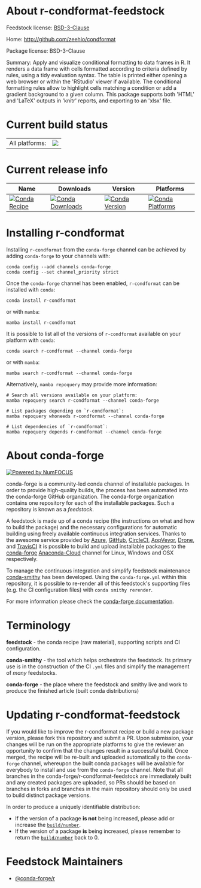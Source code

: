 About r-condformat-feedstock
============================

Feedstock license: [BSD-3-Clause](https://github.com/conda-forge/r-condformat-feedstock/blob/main/LICENSE.txt)

Home: http://github.com/zeehio/condformat

Package license: BSD-3-Clause

Summary: Apply and visualize conditional formatting to data frames in R. It renders a data frame with cells formatted according to criteria defined by rules, using a tidy evaluation syntax. The table is printed either opening a web browser or within the 'RStudio' viewer if available. The conditional formatting rules allow to highlight cells matching a condition or add a gradient background to a given column. This package supports both 'HTML' and 'LaTeX' outputs in 'knitr' reports, and exporting to an 'xlsx' file.

Current build status
====================


<table><tr><td>All platforms:</td>
    <td>
      <a href="https://dev.azure.com/conda-forge/feedstock-builds/_build/latest?definitionId=11150&branchName=main">
        <img src="https://dev.azure.com/conda-forge/feedstock-builds/_apis/build/status/r-condformat-feedstock?branchName=main">
      </a>
    </td>
  </tr>
</table>

Current release info
====================

| Name | Downloads | Version | Platforms |
| --- | --- | --- | --- |
| [![Conda Recipe](https://img.shields.io/badge/recipe-r--condformat-green.svg)](https://anaconda.org/conda-forge/r-condformat) | [![Conda Downloads](https://img.shields.io/conda/dn/conda-forge/r-condformat.svg)](https://anaconda.org/conda-forge/r-condformat) | [![Conda Version](https://img.shields.io/conda/vn/conda-forge/r-condformat.svg)](https://anaconda.org/conda-forge/r-condformat) | [![Conda Platforms](https://img.shields.io/conda/pn/conda-forge/r-condformat.svg)](https://anaconda.org/conda-forge/r-condformat) |

Installing r-condformat
=======================

Installing `r-condformat` from the `conda-forge` channel can be achieved by adding `conda-forge` to your channels with:

```
conda config --add channels conda-forge
conda config --set channel_priority strict
```

Once the `conda-forge` channel has been enabled, `r-condformat` can be installed with `conda`:

```
conda install r-condformat
```

or with `mamba`:

```
mamba install r-condformat
```

It is possible to list all of the versions of `r-condformat` available on your platform with `conda`:

```
conda search r-condformat --channel conda-forge
```

or with `mamba`:

```
mamba search r-condformat --channel conda-forge
```

Alternatively, `mamba repoquery` may provide more information:

```
# Search all versions available on your platform:
mamba repoquery search r-condformat --channel conda-forge

# List packages depending on `r-condformat`:
mamba repoquery whoneeds r-condformat --channel conda-forge

# List dependencies of `r-condformat`:
mamba repoquery depends r-condformat --channel conda-forge
```


About conda-forge
=================

[![Powered by
NumFOCUS](https://img.shields.io/badge/powered%20by-NumFOCUS-orange.svg?style=flat&colorA=E1523D&colorB=007D8A)](https://numfocus.org)

conda-forge is a community-led conda channel of installable packages.
In order to provide high-quality builds, the process has been automated into the
conda-forge GitHub organization. The conda-forge organization contains one repository
for each of the installable packages. Such a repository is known as a *feedstock*.

A feedstock is made up of a conda recipe (the instructions on what and how to build
the package) and the necessary configurations for automatic building using freely
available continuous integration services. Thanks to the awesome service provided by
[Azure](https://azure.microsoft.com/en-us/services/devops/), [GitHub](https://github.com/),
[CircleCI](https://circleci.com/), [AppVeyor](https://www.appveyor.com/),
[Drone](https://cloud.drone.io/welcome), and [TravisCI](https://travis-ci.com/)
it is possible to build and upload installable packages to the
[conda-forge](https://anaconda.org/conda-forge) [Anaconda-Cloud](https://anaconda.org/)
channel for Linux, Windows and OSX respectively.

To manage the continuous integration and simplify feedstock maintenance
[conda-smithy](https://github.com/conda-forge/conda-smithy) has been developed.
Using the ``conda-forge.yml`` within this repository, it is possible to re-render all of
this feedstock's supporting files (e.g. the CI configuration files) with ``conda smithy rerender``.

For more information please check the [conda-forge documentation](https://conda-forge.org/docs/).

Terminology
===========

**feedstock** - the conda recipe (raw material), supporting scripts and CI configuration.

**conda-smithy** - the tool which helps orchestrate the feedstock.
                   Its primary use is in the construction of the CI ``.yml`` files
                   and simplify the management of *many* feedstocks.

**conda-forge** - the place where the feedstock and smithy live and work to
                  produce the finished article (built conda distributions)


Updating r-condformat-feedstock
===============================

If you would like to improve the r-condformat recipe or build a new
package version, please fork this repository and submit a PR. Upon submission,
your changes will be run on the appropriate platforms to give the reviewer an
opportunity to confirm that the changes result in a successful build. Once
merged, the recipe will be re-built and uploaded automatically to the
`conda-forge` channel, whereupon the built conda packages will be available for
everybody to install and use from the `conda-forge` channel.
Note that all branches in the conda-forge/r-condformat-feedstock are
immediately built and any created packages are uploaded, so PRs should be based
on branches in forks and branches in the main repository should only be used to
build distinct package versions.

In order to produce a uniquely identifiable distribution:
 * If the version of a package **is not** being increased, please add or increase
   the [``build/number``](https://docs.conda.io/projects/conda-build/en/latest/resources/define-metadata.html#build-number-and-string).
 * If the version of a package **is** being increased, please remember to return
   the [``build/number``](https://docs.conda.io/projects/conda-build/en/latest/resources/define-metadata.html#build-number-and-string)
   back to 0.

Feedstock Maintainers
=====================

* [@conda-forge/r](https://github.com/conda-forge/r/)

